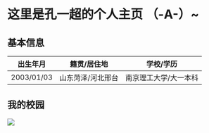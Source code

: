 # 这里是孔一超的个人主页 （-A-）~
## 基本信息
|  出生年月  |  籍贯/居住地  |  学校/学历  | 
|  ----  |  ----  |  ----  |
|  2003/01/03  |  山东菏泽/河北邢台  |  南京理工大学/大一本科  | 
## 我的校园

![](http://m.qpic.cn/psc?/V52EhUgX0YboDE1ze2qB0GEYU82zqMdY/ruAMsa53pVQWN7FLK88i5gYaCTmWW5H3wrnmLFjEyJ8jbkT0BTDVEeBkZ26u57CFcKKNqd0uPHC.tdcCunHTZpLRhomaNYKe.NqeYxA.BZg!/b&bo=VQhABgAAAAADBzk!&rf=viewer_4)



